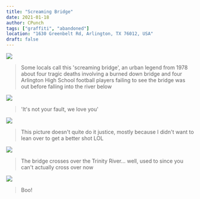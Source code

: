 ```yaml
---
title: "Screaming Bridge"
date: 2021-01-18
author: CPunch
tags: ["graffiti", "abandoned"]
location: "1630 Greenbelt Rd, Arlington, TX 76012, USA"
draft: false
---
```


![](from_gate.jpg)
> Some locals call this 'screaming bridge', an urban legend from 1978 about four tragic deaths involving a burned down bridge and four Arlington High School football players failing to see the bridge was out before falling into the river below

![](gir.jpg)
> 'It's not your fault, we love you'

![](fall.jpg)
> This picture doesn't quite do it justice, mostly because I didn't want to lean over to get a better shot LOL

![](river.jpg)
> The bridge crosses over the Trinity River... well, used to since you can't actually cross over now

![](ghost.jpg)
> Boo!